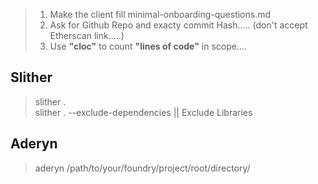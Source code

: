 > 1. Make the client fill minimal-onboarding-questions.md<br>
> 2. Ask for Github Repo and exacty commit Hash..... (don't accept Etherscan link.....) <br>
> 3. Use **"cloc"** to count **"lines of code"** in scope....<br>


## Slither
> slither . <br>
> slither . --exclude-dependencies || Exclude Libraries <br>

## Aderyn
> aderyn /path/to/your/foundry/project/root/directory/